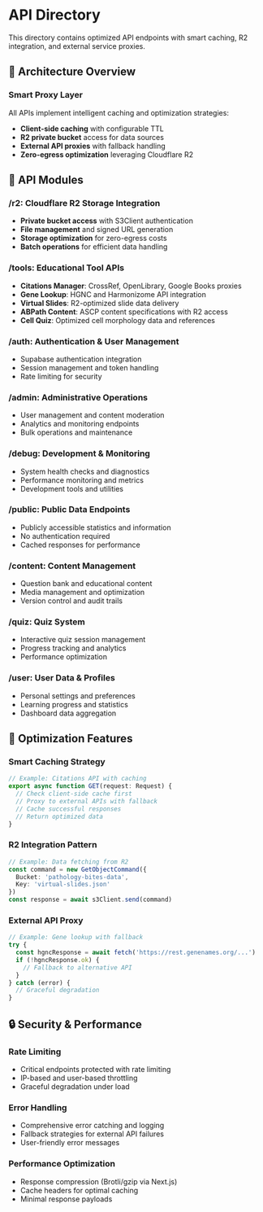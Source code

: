 # API Directory

This directory contains optimized API endpoints with smart caching, R2 integration, and external service proxies.

## 🚀 Architecture Overview

### Smart Proxy Layer
All APIs implement intelligent caching and optimization strategies:
- **Client-side caching** with configurable TTL
- **R2 private bucket** access for data sources
- **External API proxies** with fallback handling
- **Zero-egress optimization** leveraging Cloudflare R2

## 📁 API Modules

### **/r2**: Cloudflare R2 Storage Integration
- **Private bucket access** with S3Client authentication
- **File management** and signed URL generation
- **Storage optimization** for zero-egress costs
- **Batch operations** for efficient data handling

### **/tools**: Educational Tool APIs
- **Citations Manager**: CrossRef, OpenLibrary, Google Books proxies
- **Gene Lookup**: HGNC and Harmonizome API integration
- **Virtual Slides**: R2-optimized slide data delivery
- **ABPath Content**: ASCP content specifications with R2 access
- **Cell Quiz**: Optimized cell morphology data and references

### **/auth**: Authentication & User Management
- Supabase authentication integration
- Session management and token handling
- Rate limiting for security

### **/admin**: Administrative Operations
- User management and content moderation
- Analytics and monitoring endpoints
- Bulk operations and maintenance

### **/debug**: Development & Monitoring
- System health checks and diagnostics
- Performance monitoring and metrics
- Development tools and utilities

### **/public**: Public Data Endpoints
- Publicly accessible statistics and information
- No authentication required
- Cached responses for performance

### **/content**: Content Management
- Question bank and educational content
- Media management and optimization
- Version control and audit trails

### **/quiz**: Quiz System
- Interactive quiz session management
- Progress tracking and analytics
- Performance optimization

### **/user**: User Data & Profiles
- Personal settings and preferences
- Learning progress and statistics
- Dashboard data aggregation

## 🔧 Optimization Features

### Smart Caching Strategy
```typescript
// Example: Citations API with caching
export async function GET(request: Request) {
  // Check client-side cache first
  // Proxy to external APIs with fallback
  // Cache successful responses
  // Return optimized data
}
```

### R2 Integration Pattern
```typescript
// Example: Data fetching from R2
const command = new GetObjectCommand({
  Bucket: 'pathology-bites-data',
  Key: 'virtual-slides.json'
})
const response = await s3Client.send(command)
```

### External API Proxy
```typescript
// Example: Gene lookup with fallback
try {
  const hgncResponse = await fetch('https://rest.genenames.org/...')
  if (!hgncResponse.ok) {
    // Fallback to alternative API
  }
} catch (error) {
  // Graceful degradation
}
```

## 🔒 Security & Performance

### Rate Limiting
- Critical endpoints protected with rate limiting
- IP-based and user-based throttling
- Graceful degradation under load

### Error Handling
- Comprehensive error catching and logging
- Fallback strategies for external API failures
- User-friendly error messages

### Performance Optimization
- Response compression (Brotli/gzip via Next.js)
- Cache headers for optimal caching
- Minimal response payloads